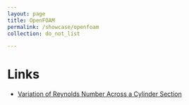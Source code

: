 ```yaml
---
layout: page
title: OpenFOAM
permalink: /showcase/openfoam
collection: do_not_list

---
```


# Links
- [Variation of Reynolds Number Across a Cylinder Section](openfoam/reynolds-number-variation-cylinder-section)
